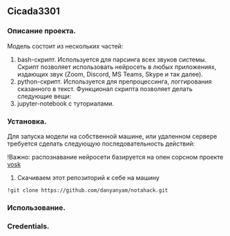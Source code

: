 ## Cicada3301

### Описание проекта.
Модель состоит из нескольких частей:
  1. bash-скрипт. Используется для парсинга всех звуков системы. Скрипт позволяет использовать нейросеть в любых приложениях, издающих звук (Zoom, Discord, MS Teams, Skype и так далее).
  2. python-скрипт. Используется для препроцессинга, логгирования сказанного в текст. Функционал скрипта позволяет делать следующие вещи:
  3. jupyter-notebook с туториалами.
  
### Установка.

Для запуска модели на собственной машине, или удаленном сервере требуется сделать следующую последовательность действий:

!Важно: распознавание нейросети базируется на опен сорсном проекте [vosk](https://github.com/alphacep/vosk-api)

1. Скачиваем этот репозиторий к себе на  машину

`!git clone https://github.com/danyanyam/notahack.git`


### Использование.
### Credentials.
